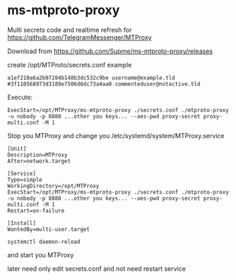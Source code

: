 # ms-mtproto-proxy
Multi secrets code and realtime refresh for https://github.com/TelegramMessenger/MTProxy

Download from https://github.com/Supme/ms-mtproto-proxy/releases

create /opt/MTProto/secrets.conf example
```
a1ef210a6a2b07284b148b3dc532c9be username@example.tld
#3f110568973d3189e7506d6dc73a4aa0 commenteduser@notactive.tld
```

Execute:
```
ExecStart=/opt/MTProxy/ms-mtproto-proxy ./secrets.conf ./mtproto-proxy -u nobody -p 8888 ...other you keys... --aes-pwd proxy-secret proxy-multi.conf -M 1
```

Stop you MTProxy and change you /etc/systemd/system/MTProxy.service
```
[Unit]
Description=MTProxy
After=network.target

[Service]
Type=simple
WorkingDirectory=/opt/MTProxy
ExecStart=/opt/MTProxy/ms-mtproto-proxy ./secrets.conf ./mtproto-proxy -u nobody -p 8888 ...other you keys... --aes-pwd proxy-secret proxy-multi.conf -M 1
Restart=on-failure

[Install]
WantedBy=multi-user.target
```

```
systemctl daemon-reload
```
and start you MTProxy

later need only edit secrets.conf and not need restart service
